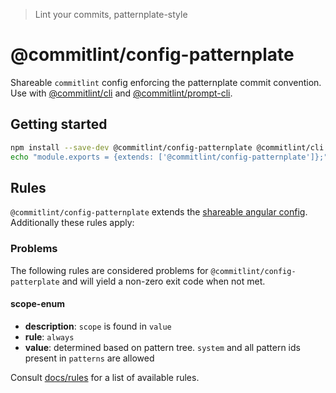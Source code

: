 > Lint your commits, patternplate-style

# @commitlint/config-patternplate
Shareable `commitlint` config enforcing the patternplate commit convention.
Use with [@commitlint/cli](../cli) and [@commitlint/prompt-cli](../prompt-cli).

## Getting started
```sh
npm install --save-dev @commitlint/config-patternplate @commitlint/cli
echo "module.exports = {extends: ['@commitlint/config-patternplate']};" > commitlint.config.js
```

## Rules
`@commitlint/config-patternplate` extends the [shareable angular config](../config-angular#rules).
Additionally these rules apply:

### Problems
The following rules are considered problems for `@commitlint/config-patterplate` and will yield a non-zero exit code when not met.

#### scope-enum
* **description**: `scope` is found in `value`
* **rule**: `always`
* **value**: determined based on pattern tree. `system` and all pattern ids present in `patterns` are allowed

Consult [docs/rules](https://marionebl.github.io/commitlint/#/reference-rules) for a list of available rules.

